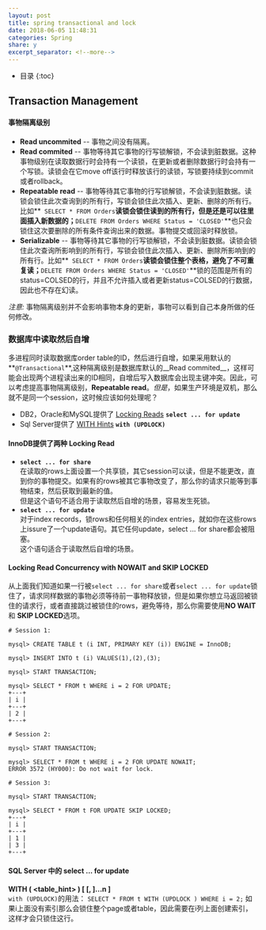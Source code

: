 ```yaml
---
layout: post
title: spring transactional and lock
date: 2018-06-05 11:48:31
categories: Spring
share: y
excerpt_separator: <!--more-->
---
```

*  目录
{:toc}


<!--more-->


## Transaction Management   

#### 事物隔离级别
- __Read uncommited__ -- 事物之间没有隔离。
- __Read commited__ -- 事物等待其它事物的行写锁解锁，不会读到脏数据。这种事物级别在读取数据行时会持有一个读锁，在更新或者删除数据行时会持有一个写锁。读锁会在它move off该行时释放该行的读锁，写锁要持续到commit或者rollback。
- __Repeatable read__ -- 事物等待其它事物的行写锁解锁，不会读到脏数据。读锁会锁住此次查询到的所有行，写锁会锁住此次插入、更新、删除的所有行。比如**` SELECT * FROM Orders`**读锁会锁住读到的所有行，但是还是可以往里面插入新数据的；**`DELETE FROM Orders WHERE Status = 'CLOSED'`**也只会锁住这次要删除的所有条件查询出来的数据。事物提交或回滚时释放锁。
- __Serializable__ -- 事物等待其它事物的行写锁解锁，不会读到脏数据。读锁会锁住此次查询所影响到的所有行，写锁会锁住此次插入、更新、删除所影响到的所有行。比如**` SELECT * FROM Orders`**读锁会锁住整个表格，避免了不可重复读；**`DELETE FROM Orders WHERE Status = 'CLOSED'`**锁的范围是所有的status=COLSED的行，并且不允许插入或者更新status=COLSED的行数据，因此也不存在幻读。

*注意:* 事物隔离级别并不会影响事物本身的更新，事物可以看到自己本身所做的任何修改。

### 数据库中读取然后自增   
多进程同时读取数据库order table的ID，然后进行自增，如果采用默认的**`@Transactional`**,这种隔离级别是数据库默认的__Read commited__，这样可能会出现两个进程读出来的ID相同，自增后写入数据库会出现主键冲突。因此，可以考虑提高事物隔离级别，__Repeatable read__。*但是*，如果生产环境是双机，那么就不是同一个session，这时候应该如何处理呢？
   
- DB2，Oracle和MySQL提供了 [Locking Reads](https://dev.mysql.com/doc/refman/8.0/en/innodb-locking-reads.html)  **`select ... for update`**
- Sql Server提供了 [WITH Hints](https://docs.microsoft.com/en-us/sql/t-sql/queries/hints-transact-sql-table?view=sql-server-2017)  **`with (UPDLOCK)`**

#### InnoDB提供了两种 Locking Read

- **`select ... for share`**   
  在读取的rows上面设置一个共享锁，其它session可以读，但是不能更改，直到你的事物提交。如果有的rows被其它事物改变了，那么你的请求只能等到事物结束，然后获取到最新的值。   
  但是这个语句不适合用于读取然后自增的场景，容易发生死锁。
- **`select ... for update`**   
  对于index records，锁rows和任何相关的index entries，就如你在这些rows上issure了一个update语句。其它任何update，select ... for share都会被阻塞。   
  这个语句适合于读取然后自增的场景。   
 
#### Locking Read Concurrency with NOWAIT and SKIP LOCKED     
从上面我们知道如果一行被`select ... for share`或者`select ... for update`锁住了，请求同样数据的事物必须等待前一事物释放锁，但是如果你想立马返回被锁住的请求行，或者直接跳过被锁住的rows，避免等待，那么你需要使用**NO WAIT** 和 **SKIP LOCKED**选项。

```
# Session 1:

mysql> CREATE TABLE t (i INT, PRIMARY KEY (i)) ENGINE = InnoDB;

mysql> INSERT INTO t (i) VALUES(1),(2),(3);

mysql> START TRANSACTION;

mysql> SELECT * FROM t WHERE i = 2 FOR UPDATE;
+---+
| i |
+---+
| 2 |
+---+

# Session 2:

mysql> START TRANSACTION;

mysql> SELECT * FROM t WHERE i = 2 FOR UPDATE NOWAIT;
ERROR 3572 (HY000): Do not wait for lock.

# Session 3:

mysql> START TRANSACTION;

mysql> SELECT * FROM t FOR UPDATE SKIP LOCKED;
+---+
| i |
+---+
| 1 |
| 3 |
+---+
```
#### SQL Server 中的 select ... for update    
**WITH ( <table_hint> ) [ [, ]...n ]**   
`with (UPDLOCK)`的用法：	`SELECT * FROM t WITH (UPDLOCK ) WHERE i = 2;`
如果i上面没有索引那么会锁住整个page或者table，因此需要在i列上面创建索引，这样才会只锁住这行。
  
	


